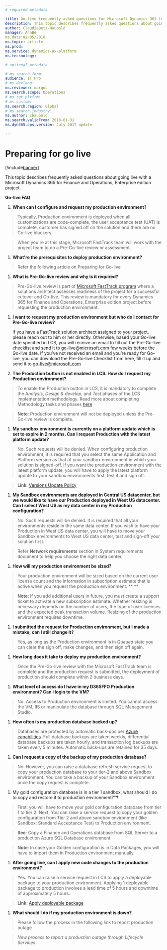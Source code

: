 ```yaml
---
# required metadata

title: Go-live frequently asked questions for Microsoft Dynamics 365 for Finance and Operations 
description: This topic describes frequently asked questions about going live with a Microsoft Dynamics 365 for Finance and Operations, Enterprise edition project.
author: ClaudiaBetz-Haubold
manager: AnnBe
ms.date:02/05/2018
ms.topic: article
ms.prod: 
ms.service: dynamics-ax-platform
ms.technology: 

# optional metadata

# ms.search.form:  
audience: IT Pro
# ms.devlang: 
ms.reviewer: margoc
ms.search.scope: Operations
# ms.tgt_pltfrm: 
# ms.custom: 
ms.search.region: Global
# ms.search.industry: 
ms.author: chaubold
ms.search.validFrom: 2018-01-31
ms.dyn365.ops.version: July 2017 update

---
```


# Preparing for go live

[!include[banner](../includes/banner.md)]

This topic describes frequently asked questions about going live with a Microsoft Dynamics 365 for Finance and Operations, Enterprise edition project.

**Go-live FAQ**

1.  **When can I configure and request my production environment?**

>   Typically, Production environment is deployed when all customizations are
>   code-complete, the user acceptance test (UAT) is complete, customer has
>   signed off on the solution and there are no Go-live blockers.

>   When you're at this stage, Microsoft FastTrack team will work with the
>   project team to do a Pre-Go-live review or assessment.

1.  **What're the prerequisites to deploy production environment?**

>   Refer the following article on Preparing for Go-live

1.  **What is Pre-Go-live review and why is it required?**

>   Pre-Go-live review is part of [Microsoft FastTrack
>   program](https://docs.microsoft.com/en-us/dynamics365/unified-operations/fin-and-ops/get-started/fasttrack-dynamics-365-overview)
>   where a solutions architect assesses readiness of the project for a
>   successful cutover and Go-live. This review is mandatory for every Dynamics
>   365 for Finance and Operations, Enterprise edition project before requesting
>   the production environment.

1.  **I want to request my production environment but who do I contact for
    Pre-Go-live review?**

    If you have a FastTrack solution architect assigned to your project, please
    reach out to him or her directly. Otherwise, based your Go-live date
    specified in LCS, you will receive an email to fill out the Pre-Go-live
    checklist and send it to <go-live@microsoft.com> few weeks before the
    Go-live date. If you’ve not received an email and you’re ready for Go-live,
    you can download the Pre-Go-live Checklist from here, fill it up and send it
    to <go-live@microsoft.com>

2.  **The Production button is not enabled in LCS. How do I request my
    Production environment?**

>   To enable the Production button in LCS, it is mandatory to complete the
>   A*nalysis*, *Design & develop*, and *Test* phases of the LCS implementation
>   methodology. Read more about completing Methodology tasks and phases
>   [here](https://docs.microsoft.com/en-us/dynamics365/unified-operations/dev-itpro/lifecycle-services/lcs-works-lcs)

>   **Note**: Production environment will not be deployed unless the Pre-Go-live
>   review is complete.

1.  **My sandbox environment is currently on a platform update which is set to
    expire in 2 months. Can I request Production with the latest platform
    update?**

>   No. Such requests will be denied. When configuring production environment,
>   it is required that you select the same Application and Platform version as
>   that of your sandbox environment in which your solution is signed-off. If
>   you want the production environment with the latest platform update, you
>   will have to apply the latest platform update to your sandbox environments
>   first, test it and sign off.

>   **Link**: [Versions Update
>   Policy](https://docs.microsoft.com/en-us/dynamics365/unified-operations/dev-itpro/migration-upgrade/versions-update-policy)

1.  **My Sandbox environments are deployed in Central US datacenter, but we
    would like to have our Production deployed in West US datacenter. Can I
    select West US as my data center in my Production configuration?**

>   No. Such requests will be denied. It is required that all your environments
>   reside in the same data center. If you wish to have your Production in West
>   US data center, you will have to move your Sandbox environments to West US
>   data center, test and sign-off your solution first.

>   Refer **Network requirements** section in System requirements document to
>   help you choose the right data center.

1.  **How will my production environment be sized?**

>   Your production environment will be sized based on the current user license
>   count and the information in subscription estimate that is active when you
>   request the production environment. ** **

>   **Note**: If you add additional users in future, you must create a support
>   ticket to activate a new subscription estimate. Whether resizing is
>   necessary depends on the number of users, the type of user licenses and the
>   expected peak transaction volume. Resizing of the production environment
>   requires downtime.

1.  **I submitted the request for Production environment, but I made a mistake;
    can I still change it?**

>   Yes, as long as the Production environment is in *Queued* state you can
>   clear the sign off, make changes, and then sign off again.

1.  **How long does it take to deploy my production environment?**

>   Once the Pre-Go-live review with the Microsoft FastTrack team is complete
>   and the production request is submitted, the deployment of production should
>   complete within 2 business days.

1.  **What level of access do I have in my D365FFO Production environment? Can I
    login to the VM?**

>   No. Access to Production environment is limited. You cannot access the VM,
>   IIS or manipulate the database through SQL Management Studio.

1.  **How often is my production database backed up?**

>   Databases are protected by automatic back-ups per [Azure
>   capabilities](https://docs.microsoft.com/en-us/azure/sql-database/sql-database-automated-backups).
>   Full database backups are taken weekly, differential database backups are
>   taken hourly, and transaction log backups are taken every 5 minutes.
>   Automatic back-ups are retained for 35 days.

1.  **Can I request a copy of the backup of my production database?**

>   No. However, you can raise a database refresh service request to copy your
>   production database to your tier-2 and above Sandbox environment. You can
>   take a backup of your Sandbox environment once the copy request is complete.

1.  My gold configuration database is in a tier 1 sandbox, what should I do to
    copy and restore it to production environment?"**?**

>   First, you will have to move your gold configuration database from tier 1 to
>   tier 2. Next, You can raise a service request to copy your golden
>   configuration from Tier 2 and above sandbox environment (like Sandbox:
>   Standard Acceptance Test) to Production environment.

>   **See**: Copy a Finance and Operations database from SQL Server to a
>   production Azure SQL Database environment

>   **Note**: In case your Golden configuration is in Data Packages, you will
>   have to import them in Production environment manually.

1.  **After going live, can I apply new code changes to the production
    environment?**

>   Yes. You can raise a service request in LCS to apply a deployable package to
>   your production environment. Applying 1 deployable package to production
>   involves a lead time of 5 hours and downtime of approximately 5 hours.

>   **Link**: [Apply deployable package
>   ](https://docs.microsoft.com/en-us/dynamics365/unified-operations/dev-itpro/deployment/apply-deployable-package-system)

1.  **What should I do if my production environment is down?**

>   Please follow the process in the following link to report production outage

>   *New process to report a production outage through Lifecycle Services*



